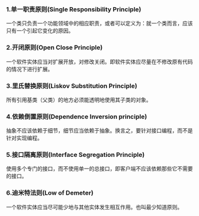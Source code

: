 
### 1.单一职责原则(Single Responsibility Principle)

一个类只负责一个功能领域中的相应职责，或者可以定义为：就一个类而言，应该只有一个引起它变化的原因。

### 2.开闭原则(Open Close Principle)

一个软件实体应当对扩展开放，对修改关闭。即软件实体应尽量在不修改原有代码的情况下进行扩展。

### 3.里氏替换原则(Liskov Substitution Principle)
所有引用基类（父类）的地方必须能透明地使用其子类的对象。

### 4.依赖倒置原则(Dependence Inversion principle)
抽象不应该依赖于细节，细节应当依赖于抽象。换言之，要针对接口编程，而不是针对实现编程。

### 5.接口隔离原则(Interface Segregation Principle)
使用多个专门的接口，而不使用单一的总接口，即客户端不应该依赖那些它不需要的接口。

### 6.迪米特法则(Low of Demeter)
一个软件实体应当尽可能少地与其他实体发生相互作用。也叫最少知道原则。

